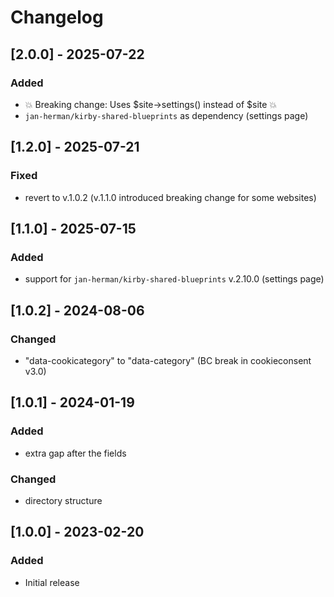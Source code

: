 # Changelog

## [2.0.0] - 2025-07-22
### Added
- 💥 Breaking change: Uses $site->settings() instead of $site 💥
- `jan-herman/kirby-shared-blueprints` as dependency (settings page)


## [1.2.0] - 2025-07-21
### Fixed
- revert to v.1.0.2 (v.1.1.0 introduced breaking change for some websites)


## [1.1.0] - 2025-07-15
### Added
- support for `jan-herman/kirby-shared-blueprints` v.2.10.0 (settings page)


## [1.0.2] - 2024-08-06
### Changed
- "data-cookicategory" to "data-category" (BC break in cookieconsent v3.0)


## [1.0.1] - 2024-01-19
### Added
- extra gap after the fields

### Changed
- directory structure


## [1.0.0] - 2023-02-20
### Added
- Initial release
